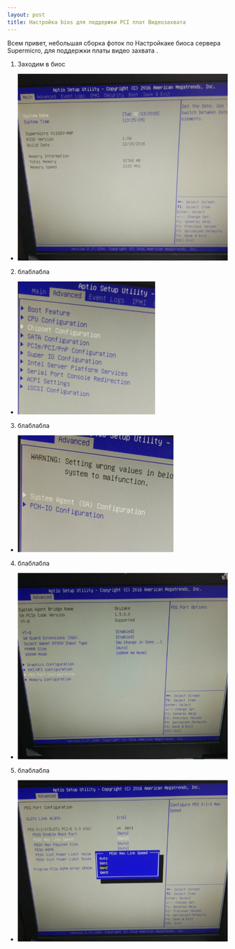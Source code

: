 ```yaml
---
layout: post
title: Настройка bios для поддержки PCI плат Видеозахвата
---
```

Всем привет, небольшая сборка фоток по Настройкаке биоса сервера Supermicro, для поддержки платы видео захвата .


1. Заходим в биос
- ![Входим в биос](/images/Bios_1.jpg)
2. блаблабла
- ![Входим в биос](/images/Bios_2.jpg)
3. блаблабла
- ![Входим в биос](/images/Bios_3.jpg)
4. блаблабла
- ![Входим в биос](/images/Bios_4.jpg)
5. блаблабла
- ![Входим в биос](/images/Bios_5.jpg)
